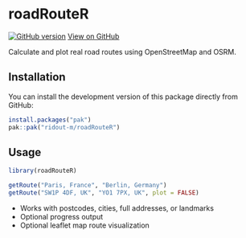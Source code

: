 # roadRouteR

[![GitHub version](https://img.shields.io/github/v/tag/ridout-m/roadRouteR?label=version)](https://github.com/ridout-m/roadRouteR/releases)
[View on GitHub](https://github.com/ridout-m/roadRouteR)

Calculate and plot real road routes using OpenStreetMap and OSRM.

## Installation

You can install the development version of this package directly from GitHub:

```r
install.packages("pak")
pak::pak("ridout-m/roadRouteR")
```

## Usage

```r
library(roadRouteR)

getRoute("Paris, France", "Berlin, Germany")
getRoute("SW1P 4DF, UK", "YO1 7PX, UK", plot = FALSE)
```
- Works with postcodes, cities, full addresses, or landmarks
- Optional progress output
- Optional leaflet map route visualization

